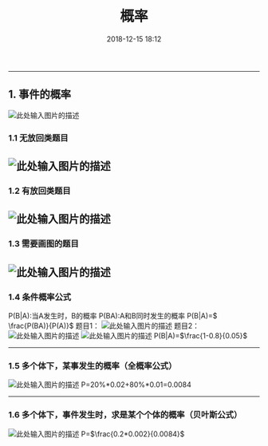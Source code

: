 ﻿---
title: 概率
date: 2018-12-15 18:12
tags: 数学
---

---
## 1. 事件的概率
![此处输入图片的描述][1]
<!-- more -->
### 1.1 无放回类题目

![此处输入图片的描述][2]
---
### 1.2 有放回类题目

![此处输入图片的描述][3]
---
### 1.3 需要画图的题目
![此处输入图片的描述][4]
---
### 1.4 条件概率公式
P(B|A):当A发生时，B的概率
P(BA):A和B同时发生的概率
P(B|A)=$ \frac{P(BA)}{P(A)}$
题目1：
![此处输入图片的描述][5]
题目2：
![此处输入图片的描述][6]
![此处输入图片的描述][7]
P(B|A)=$\frac{1-0.8}{0.05}$

---
### 1.5 多个体下，某事发生的概率（全概率公式）

![此处输入图片的描述][8]
P=20%*0.02+80%*0.01=0.0084

---
### 1.6 多个体下，事件发生时，求是某个个体的概率（贝叶斯公式）
![此处输入图片的描述][9]
P=$\frac{0.2*0.002}{0.0084}$

  [1]: https://p.qlogo.cn/qqmail_head/mONcle9pic3zfLic7n9wb6HgtN3FZxTeQksUpN1AVMYiaKUYqhdjGh3FQGnsCibSIxJZ4GCluib9yzeI/0
  [2]: https://p.qlogo.cn/qqmail_head/mONcle9pic3zfLic7n9wb6HgtN3FZxTeQksUpN1AVMYiaK2ictibSll3ic0ZUibultgmgPK7MNibAuLHCs0/0
  [3]: https://p.qlogo.cn/qqmail_head/mONcle9pic3zfLic7n9wb6HgtN3FZxTeQksUpN1AVMYiaLQQJCER2TWfqbhDnLn3s5WBeBD6IPXRas/0
  [4]: https://p.qlogo.cn/qqmail_head/mONcle9pic3zfLic7n9wb6HgtN3FZxTeQksUpN1AVMYiaJGmlicibzFHuKibzjPE9aJhQ4syq8dhjnJ3g/0
  [5]: https://p.qlogo.cn/qqmail_head/mONcle9pic3zfLic7n9wb6HgtN3FZxTeQksUpN1AVMYiaIJBQXhkH8IIIM6ib32znmX0bO4sGzdCuJs/0
  [6]: https://p.qlogo.cn/qqmail_head/mONcle9pic3zfLic7n9wb6HgtN3FZxTeQksUpN1AVMYiaJmWrQ2R4r4DojZFIXegJFuDOByRG16sYY/0
  [7]: https://p.qlogo.cn/qqmail_head/mONcle9pic3zfLic7n9wb6HgtN3FZxTeQksUpN1AVMYiaIeiaozibo4HsIjmMzZtOvVggQmkmWbcTjLM/0
  [8]: https://p.qlogo.cn/qqmail_head/mONcle9pic3zfLic7n9wb6HgtN3FZxTeQksUpN1AVMYiaJibG00N7QpanSQbH5TkIS3A8m4Yp4lHLwM/0
  [9]: https://p.qlogo.cn/qqmail_head/mONcle9pic3zfLic7n9wb6HgtN3FZxTeQksUpN1AVMYiaI8Bty93BXHhLvLycmVaYdJw9tUd3NpIMw/0